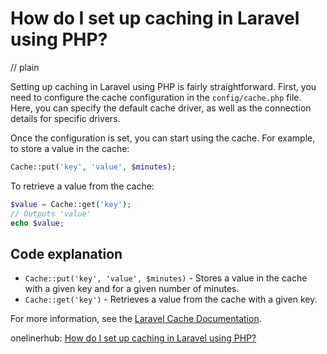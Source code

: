 # How do I set up caching in Laravel using PHP?
// plain

Setting up caching in Laravel using PHP is fairly straightforward. First, you need to configure the cache configuration in the `config/cache.php` file. Here, you can specify the default cache driver, as well as the connection details for specific drivers.

Once the configuration is set, you can start using the cache. For example, to store a value in the cache:

```php
Cache::put('key', 'value', $minutes);
```

To retrieve a value from the cache:

```php
$value = Cache::get('key');
// Outputs 'value'
echo $value;
```

## Code explanation


- `Cache::put('key', 'value', $minutes)` - Stores a value in the cache with a given key and for a given number of minutes.
- `Cache::get('key')` - Retrieves a value from the cache with a given key.

For more information, see the [Laravel Cache Documentation](https://laravel.com/docs/7.x/cache).

onelinerhub: [How do I set up caching in Laravel using PHP?](https://onelinerhub.com/php-laravel/how-do-i-set-up-caching-in-laravel-using-php)